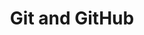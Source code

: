 ---
title: "Git and GitHub"
subject: "workflows"
link: "https://github.com/PIC16B/git-practice"
order: 1
---